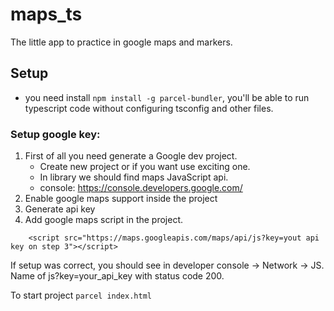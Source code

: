 # maps_ts
The little app to practice in google maps and markers.
## Setup
- you need install `npm install -g parcel-bundler`, you'll be able to run typescript code without configuring tsconfig and other files.
### Setup google key:
1. First of all you need generate a Google dev project.
    - Create new project or if you want use exciting one.
    - In library we should find maps JavaScript api.
    - console: https://console.developers.google.com/
2. Enable google maps support inside the project
3. Generate api key
4. Add google maps script in the project.
```
    <script src="https://maps.googleapis.com/maps/api/js?key=yout api key on step 3"></script>
```

If setup was correct, you should see in developer console -> Network -> JS. Name of js?key=your_api_key with status code 200.

To start project `parcel index.html`